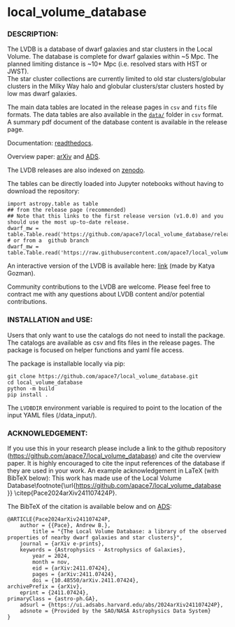 # **local_volume_database** 

### DESCRIPTION:

The LVDB is a database of dwarf galaxies and star clusters in the Local Volume. The database is complete for dwarf galaxies within ~5 Mpc. 
The planned limiting distance is ~10+ Mpc (i.e. resolved stars with HST or JWST).  
The star cluster collections are currently limited to old star clusters/globular clusters in the Milky Way halo and globular clusters/star clusters hosted by low mas dwarf galaxies.

The main data tables are located in the release pages in `csv` and `fits` file formats. The data tables are also available in the [`data/`](data/) folder in `csv` format. 
A summary pdf document of the database content is available in the release page. 


Documentation: [readthedocs](https://local-volume-database.readthedocs.io/en/latest/index.html).

Overview paper: [arXiv](https://arxiv.org/abs/2411.07424) and  [ADS](https://ui.adsabs.harvard.edu/abs/2024arXiv241107424P/abstract).

The LVDB releases are also indexed on [zenodo](https://doi.org/10.5281/zenodo.14076714).

The tables can be directly loaded into Jupyter notebooks without having to download the repository:

    import astropy.table as table
    ## from the release page (recommended)
    ## Note that this links to the first release version (v1.0.0) and you should use the most up-to-date release.
    dwarf_mw = table.Table.read('https://github.com/apace7/local_volume_database/releases/download/v1.0.0/dwarf_all.csv')
    # or from a  github branch
    dwarf_mw = table.Table.read('https://raw.githubusercontent.com/apace7/local_volume_database/main/data/dwarf_mw.csv') 

An interactive version of the LVDB is available here: [link](https://lvd-interactive.streamlit.app/) (made by Katya Gozman).

Community contributions to the LVDB are welcome. Please feel free to contract me with any questions about LVDB content and/or potential contributions. 

### INSTALLATION and USE:

Users that only want to use the catalogs do not need to install the package. 
The catalogs are available as csv and fits files in the release pages.
The package is focused on helper functions and yaml file access. 


The package is installable locally via pip:

```
git clone https://github.com/apace7/local_volume_database.git
cd local_volume_database
python -m build
pip install .
```

The `LVDBDIR` environment variable is required to point to the location of the input YAML files (/data_input/). 

### ACKNOWLEDGEMENT:

If you use this in your research please include a link to the github repository (https://github.com/apace7/local_volume_database) and cite the overview paper. It is highly encouraged to cite the input references of the database if they are used in your work. An example acknowledgement in LaTeX (with BibTeX below): This work has made use of the Local Volume Database\footnote{\url{https://github.com/apace7/local_volume_database }} \citep{Pace2024arXiv241107424P}. 

The BibTeX of the citation is available below and on [ADS](https://ui.adsabs.harvard.edu/abs/2024arXiv241107424P/exportcitation):

    @ARTICLE{Pace2024arXiv241107424P,
        author = {{Pace}, Andrew B.},
            title = "{The Local Volume Database: a library of the observed properties of nearby dwarf galaxies and star clusters}",
        journal = {arXiv e-prints},
        keywords = {Astrophysics - Astrophysics of Galaxies},
            year = 2024,
            month = nov,
            eid = {arXiv:2411.07424},
            pages = {arXiv:2411.07424},
            doi = {10.48550/arXiv.2411.07424},
    archivePrefix = {arXiv},
        eprint = {2411.07424},
    primaryClass = {astro-ph.GA},
        adsurl = {https://ui.adsabs.harvard.edu/abs/2024arXiv241107424P},
        adsnote = {Provided by the SAO/NASA Astrophysics Data System}
    }



